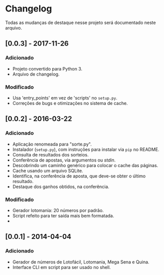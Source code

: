 # Changelog

Todas as mudanças de destaque nesse projeto será documentado neste arquivo. 

## [0.0.3] - 2017-11-26

### Adicionado
- Projeto convertido para Python 3.
- Arquivo de changelog.

### Modificado
- Usa 'entry_points' em vez de 'scripts' no `setup.py`.
- Correções de bugs e otimizações no sistema de cache.

## [0.0.2] - 2016-03-22

### Adicionado
- Aplicação renomeada para "sorte.py".
- Instalador (`setup.py`), com instruções para instalar via `pip` no README.
- Consulta de resultados dos sorteios.
- Conferência de apostas, via argumentos ou _stdin_.
- Descobrindo um caminho genérico para colocar o cache das páginas.
- Cache usando um arquivo SQLite.
- Identifica, na conferência de aposta, que deve-se obter o último resultado.
- Destaque dos ganhos obtidos, na conferência.

### Modificado
- Gerador lotomania: 20 números por padrão.
- Script refeito para ter saída mais bem formatada.
- 

## [0.0.1] - 2014-04-04

### Adicionado
- Gerador de números de Lotofácil, Lotomania, Mega Sena e Quina.
- Interface CLI em script para ser usado no shell.
